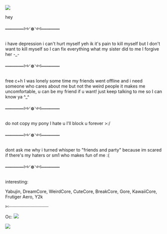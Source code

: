 <img
src="https://adriansblinkiecollection.neocities.org/dividers/cautiondivider2.gif" /></p>
hey


┅┅┅┅┅┅┅༻❁༺┅┅┅┅┅┅┅


i have depression
i can't hurt myself
yeh ik it's pain to kill myself but I don't want to kill myself so I can fix everything what my sister did to me I forgive her -_-


┅┅┅┅┅┅┅༻❁༺┅┅┅┅┅┅┅


free c+h
I was lonely some time my friends went offline and i need someone who cares about me but not the weird people it makes me uncomfortable, u can be my friend if u want! just keep talking to me so I can know ya ^_^


┅┅┅┅┅┅┅༻❁༺┅┅┅┅┅┅┅



do not copy my pony I hate u
I'll block u forever >:/


┅┅┅┅┅┅┅༻❁༺┅┅┅┅┅┅┅


dont ask me why i turned whisper to  "friends and party" because im scared if there's my haters or sm1 who makes fun of me :(


┅┅┅┅┅┅┅༻❁༺┅┅┅┅┅┅┅


interesting: 

Yabujin, DreamCore, WeirdCore, CuteCore, BreakCore, Gore, KawaiiCore, Frutiger Aero, Y2k

✄┈┈┈┈┈┈┈┈┈┈┈┈┈┈┈

Oc:
<img
src="https://c10.patreonusercontent.com/4/patreon-media/p/post/110060014/a80757bdb0834a4ba46d9eca12ab96bd/eyJ3Ijo2MjB9/1.png?token-time=1724889600&token-hash=qy_TH0SFe6WkW-qVD6H0Ia0PPL-_wDtqa5JSZZQ6ADU%3D" /></p>

<img
src="https://adriansblinkiecollection.neocities.org/dividers/cautiondivider2.gif" /></p>



<!--
**whatengel666/whatengel666** is a ✨ _special_ ✨ repository because its `README.md` (this file) appears on your GitHub profile.

Here are some ideas to get you started:

- 🔭 I’m currently working on ...
- 🌱 I’m currently learning ...
- 👯 I’m looking to collaborate on ...
- 🤔 I’m looking for help with ...
- 💬 Ask me about ...
- 📫 How to reach me: ...
- 😄 Pronouns: ...
- ⚡ Fun fact: ...
-->
